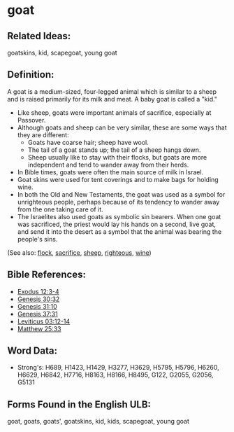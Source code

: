# goat

## Related Ideas:

goatskins, kid, scapegoat, young goat

## Definition:

A goat is a medium-sized, four-legged animal which is similar to a sheep and is raised primarily for its milk and meat. A baby goat is called a "kid."

* Like sheep, goats were important animals of sacrifice, especially at Passover.
* Although goats and sheep can be very similar, these are some ways that they are different:
  * Goats have coarse hair; sheep have wool.
  * The tail of a goat stands up; the tail of a sheep hangs down.
  * Sheep usually like to stay with their flocks, but goats are more independent and tend to wander away from their herds.
* In Bible times, goats were often the main source of milk in Israel.
* Goat skins were used for tent coverings and to make bags for holding wine.
* In both the Old and New Testaments, the goat was used as a symbol for unrighteous people, perhaps because of its tendency to wander away from the one taking care of it.
* The Israelites also used goats as symbolic sin bearers. When one goat was sacrificed, the priest would lay his hands on a second, live goat, and send it into the desert as a symbol that the animal was bearing the people's sins.

(See also: [flock](../other/flock.md), [sacrifice](../other/sacrifice.md), [sheep](../other/sheep.md), [righteous](../kt/righteous.md), [wine](../other/wine.md))

## Bible References:

* [Exodus 12:3-4](rc://en/tn/help/exo/12/03)
* [Genesis 30:32](rc://en/tn/help/gen/30/32)
* [Genesis 31:10](rc://en/tn/help/gen/31/10)
* [Genesis 37:31](rc://en/tn/help/gen/37/31)
* [Leviticus 03:12-14](rc://en/tn/help/lev/03/12)
* [Matthew 25:33](rc://en/tn/help/mat/25/33)

## Word Data:

* Strong's: H689, H1423, H1429, H3277, H3629, H5795, H5796, H6260, H6629, H6842, H7716, H8163, H8166, H8495, G122, G2055, G2056, G5131

## Forms Found in the English ULB:

goat, goats, goats', goatskins, kid, kids, scapegoat, young goat
